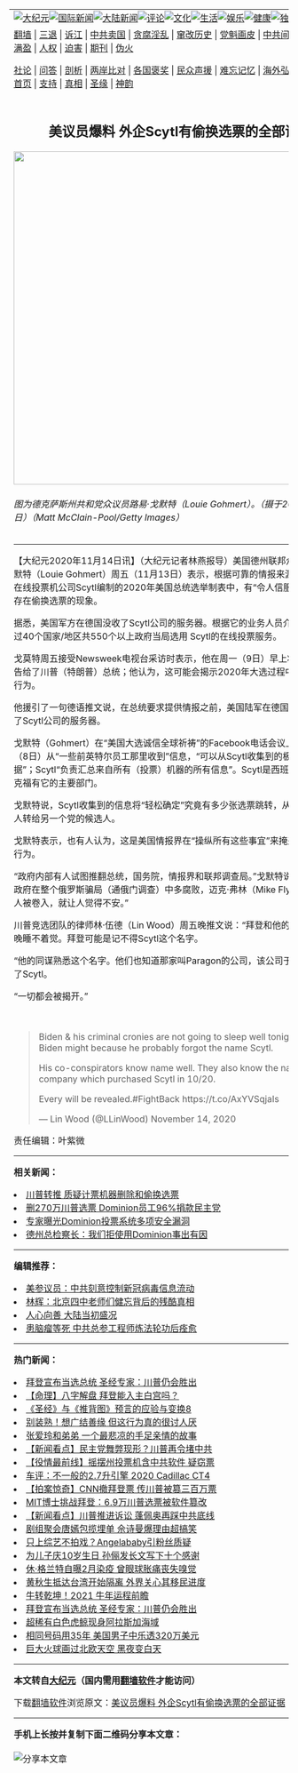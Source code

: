 <a name="1" id="1" target="_blank"></a><span id="1"></span>
<table align=center border="0"><tr><td colspan="2" VALIGN=TOP><a href="https://github.com/ekhhzq3678/djy/blob/master/gb/nsc413.md#1"><img src="https://raw.githubusercontent.com/ekhhzq3678/www/master/t/djy/1.jpg" title="大纪元"></a><a href="https://github.com/ekhhzq3678/djy/blob/master/gb/n24hr.md#1"><img src="https://raw.githubusercontent.com/ekhhzq3678/www/master/t/djy/3.jpg" title="国际新闻"></a><a href="https://github.com/ekhhzq3678/djy/blob/master/gb/nsc413.md#1"><img src="https://raw.githubusercontent.com/ekhhzq3678/www/master/t/djy/4.jpg" title="大陆新闻"></a><a href="https://github.com/ekhhzq3678/djy/blob/master/gb/news392.md#1"><img src="https://raw.githubusercontent.com/ekhhzq3678/www/master/t/djy/5.jpg" title="评论"></a><a href="https://github.com/ekhhzq3678/djy/blob/master/gb/news2007.md#1"><img src="https://raw.githubusercontent.com/ekhhzq3678/www/master/t/djy/6.jpg" title="文化"></a><a href="https://github.com/ekhhzq3678/djy/blob/master/gb/news2008.md#1"><img src="https://raw.githubusercontent.com/ekhhzq3678/www/master/t/djy/7.jpg" title="生活"></a><a href="https://github.com/ekhhzq3678/djy/blob/master/gb/ncyule.md#1"><img src="https://raw.githubusercontent.com/ekhhzq3678/www/master/t/djy/8.jpg" title="娱乐"></a><a href="https://github.com/ekhhzq3678/djy/blob/master/gb/nsc1002.md#1"><img src="https://raw.githubusercontent.com/ekhhzq3678/www/master/t/djy/9.jpg" title="健康"><a href="https://github.com/ekhhzq3678/djy/blob/master/gb/nf6092.md#1"><img src="https://raw.githubusercontent.com/ekhhzq3678/www/master/t/djy/10a.jpg" title="独家"></a><a href="https://github.com/ekhhzq3678/djy/blob/master/gb/nf4514.md#1"><img src="https://raw.githubusercontent.com/ekhhzq3678/www/master/t/djy/12a.jpg" title="头条"></a></td></tr>
<tr><td colspan="2" VALIGN=TOP><a target="_blank" href="https://github.com/ekhhzq3678/www/blob/master/README.md?zsrh#1">翻墙</a> | <a target="_blank" href="https://github.com/ekhhzq3678/djy/blob/master/gb/nf5657.md#1">三退</a> | <a target="_blank" href="https://github.com/ekhhzq3678/djy/blob/master/gb/nf6124.md#1">诉江</a> | <a target="_blank" href="https://github.com/ekhhzq3678/djy/blob/master/gb/nf1176117.md#1">中共卖国</a> | <a target="_blank" href="https://github.com/ekhhzq3678/djy/blob/master/gb/nf5773.md#1">贪腐淫乱</a> | <a target="_blank" href="https://github.com/ekhhzq3678/djy/blob/master/gb/nf1176115.md#1">窜改历史</a> | <a target="_blank" href="https://github.com/ekhhzq3678/djy/blob/master/gb/nf1176107.md#1">党魁画皮</a> | <a target="_blank" href="https://github.com/ekhhzq3678/djy/blob/master/gb/nf1320400.md#1">中共间谍</a> | <a target="_blank" href="https://github.com/ekhhzq3678/djy/blob/master/gb/nf1176114.md#1">破坏传统</a> | <a target="_blank" href="https://github.com/ekhhzq3678/ntdtv/blob/master/gb/prog447_1.md#1">恶贯满盈</a> | <a target="_blank" href="https://github.com/ekhhzq3678/djy/blob/master/gb/ncid278.md#1">人权</a> | <a target="_blank" href="https://github.com/ekhhzq3678/djy/blob/master/gb/nf1176111.md#1">迫害</a> | <a target="_blank" href="https://gitlab.com/szzdlab/mh-qikan/blob/master/README.md#1">期刊</a> | <a target="_blank" href="https://github.com/ekhhzq3678/djy/blob/master/gb/nf5562.md#1">伪火</a></p><p><a target="_blank" href="https://github.com/ekhhzq3678/djy/blob/master/gb/9p.md#1">社论</a> | <a target="_blank" href="https://github.com/ekhhzq3678/djy/blob/master/gb/nf4378.md#1">问答</a> | <a target="_blank" href="https://github.com/ekhhzq3678/djy/blob/master/gb/nf5792.md#1">剖析</a> | <a target="_blank" href="https://github.com/ekhhzq3678/djy/blob/master/gb/nf5735.md#1">两岸比对</a> | <a target="_blank" href="https://github.com/ekhhzq3678/djy/blob/master/gb/nf6119.md#1">各国褒奖</a> | <a target="_blank" href="https://github.com/ekhhzq3678/djy/blob/master/gb/nf6120.md#1">民众声援</a> | <a target="_blank" href="https://github.com/ekhhzq3678/djy/blob/master/gb/nf1188594.md#1">难忘记忆</a> | <a target="_blank" href="https://github.com/ekhhzq3678/djy/blob/master/gb/nf3180.md#1">海外弘传</a> | <a target="_blank" href="https://github.com/ekhhzq3678/djy/blob/master/gb/nf5410.md#1">万人上访</a> | <a target="_blank" href="https://github.com/ekhhzq3678/www/blob/master/README.md?zsrh#1">平台首页</a> | <a target="_blank" href="https://github.com/ekhhzq3678/djy/blob/master/gb/nf4386.md#1">支持</a> | <a target="_blank" href="https://github.com/ekhhzq3678/djy/blob/master/gb/nf4389.md#1">真相</a> | <a target="_blank" href="https://github.com/ekhhzq3678/djy/blob/master/gb/nf5790.md#1">圣缘</a> | <a target="_blank" href="https://github.com/ekhhzq3678/djy/blob/master/gb/nf4786.md#1">神韵</a></td></tr>
<tr><td VALIGN=TOP width="626"><h2 align=center>美议员爆料 外企Scytl有偷换选票的全部证据</h2>
<img width="600" src="https://i.epochtimes.com/assets/uploads/2020/07/GettyImages-1227815366-600x400.jpg" />
<h6>图为德克萨斯州共和党众议员路易·戈默特（Louie Gohmert）。（摄于2020年7月28日）（Matt McClain-Pool/Getty Images）
</h6>
<hr>
	<p>【大纪元2020年11月14日讯】（大纪元记者林燕报导）美国德州联邦众议员路易·戈默特（Louie Gohmert）周五（11月13日）表示，根据可靠的情报来源，在西班牙在线投票机公司Scytl编制的2020年美国总统选举制表中，有“令人信服的证据”证明存在<ahref="https://github.com/ekhhzq3678/djy/blob/master/gb/tag/%E5%81%B7%E6%8D%A2%E9%80%89%E7%A5%A8.md#1">偷换选票</a>的现象。</p>
<p>据悉，美国军方在德国没收了Scytl公司的服务器。根据它的业务人员介绍，目前有超过40个国家/地区共550个以上政府当局选用 Scytl的在线投票服务。</p>
<p>戈莫特周五接受Newsweek电视台采访时表示，他在周一（9日）早上将这一信息报告给了川普（特朗普）总统；他认为，这可能会揭示2020年大选过程中存在的欺诈行为。</p>
<p>他援引了一句德语推文说，在总统要求提供情报之前，美国陆军在德国法兰克福没收了Scytl公司的服务器。</p>
<p>戈默特（Gohmert）在“<ahref="https://github.com/ekhhzq3678/djy/blob/master/gb/tag/%E7%BE%8E%E5%9B%BD%E5%A4%A7%E9%80%89.md#1">美国大选</a>诚信全球祈祷”的Facebook电话会议上说，他周日（8日）从“一些前英特尔员工那里收到”信息，“可以从Scytl收集到的极具说服力的证据”；Scytl“负责汇总来自所有（投票）机器的所有信息”。Scytl是西班牙公司，法兰克福有它的主要部门。</p>
<p>戈默特说，Scytl收集到的信息将“轻松确定”究竟有多少张选票跳转，从一个党的候选人转给另一个党的候选人。</p>
<p>戈默特表示，也有人认为，这是美国情报界在“操纵所有这些事宜”来掩盖他们自己的行为。</p>
<p>“政府内部有人试图推翻总统，国务院，情报界和联邦调查局。”戈默特说。“仅考虑到政府在整个俄罗斯骗局（通俄门调查）中多腐败，迈克·弗林（Mike Flynn）及其他多人被卷入，就让人觉得不安。”</p>
<p>川普竞选团队的律师林·伍德（Lin Wood）周五晚推文说：“拜登和他的犯罪亲戚们今晚睡不着觉。拜登可能是记不得Scytl这个名字。</p>
<p>“他的同谋熟悉这个名字。他们也知道那家叫Paragon的公司，该公司于10月20收购了Scytl。</p>
<p>“一切都会被揭开。”</p>
</p>
<p>&nbsp;</p>
<blockquote class="twitter-tweet">
<p dir="ltr" lang="en">Biden &amp; his criminal cronies are not going to sleep well tonight. Well, Biden might because he probably forgot the name Scytl.</p>
<p>His co-conspirators know name well. They also know the name Paragon, company which purchased Scytl in 10/20.</p>
<p>Every will be revealed.<ahref="https://twitter.com/hashtag/FightBack?src=hash&amp;ref_src=twsrc%5Etfw">#FightBack</a> <ahref="https://t.co/AxYVSqjaIs">https://t.co/AxYVSqjaIs</a></p>
<p>— Lin Wood (@LLinWood) <ahref="https://twitter.com/LLinWood/status/1327425499472293888?ref_src=twsrc%5Etfw">November 14, 2020</a></p></blockquote>
<p><a async src="https://platform.twitter.com/widgets.js" charset="utf-8"></a>
<p>责任编辑：叶紫微</p>
	
<hr>


<strong>相关新闻：</strong>
<li><a href="https://github.com/ekhhzq3678/djy/blob/master/gb/20/11/12/n12545032.md#1">川普转推 质疑计票机器删除和偷换选票</a></li>
<li><a href="https://github.com/ekhhzq3678/djy/blob/master/gb/20/11/13/n12546098.md#1">删270万川普选票 Dominion员工96%捐款民主党</a></li>
<li><a href="https://github.com/ekhhzq3678/djy/blob/master/gb/20/11/13/n12546576.md#1">专家曝光Dominion投票系统多项安全漏洞</a></li>
<li><a href="https://github.com/ekhhzq3678/djy/blob/master/gb/20/11/13/n12547271.md#1">德州总检察长：我们拒使用Dominion事出有因</a></li>
<hr>


<strong>编辑推荐：</strong>
<li><a href="https://github.com/onzhi266/djy/blob/master/gb/20/2/22/n11887949.md#1">美参议员：中共刻意控制新冠病毒信息流动</a></li>
<li><a href="https://github.com/tsiac2612/djy/blob/master/gb/18/2/9/n10131106.md#1" target="_blank">林辉：北京四中老师们健忘背后的残酷真相</a></li><li><a href="https://github.com/ekhhzq3678/djy/blob/master/gb/15/7/17/n4482910.md?dfh#1" target="_blank">人心向善 大陆当初盛况</a></li><li><a href="https://github.com/tsiac2612/djy/blob/master/gb/19/8/20/n11466682.md#1" target="_blank">患脑瘤等死 中共总参工程师炼法轮功后痊愈</a></li>
<hr>

<strong>热门新闻：</strong>
<li><a href="https://github.com/ekhhzq3678/djy/blob/master/gb/20/11/11/n12540543.md#1">拜登宣布当选总统 圣经专家：川普仍会胜出</a></li>
<li><a href="https://github.com/ekhhzq3678/djy/blob/master/gb/20/11/9/n12535003.md#1">【命理】八字解盘 拜登能入主白宫吗？</a></li>
<li><a href="https://github.com/ekhhzq3678/djy/blob/master/gb/20/9/30/n12442899.md#1">《圣经》与《推背图》预言的应验与变换8</a></li>
<li><a href="https://github.com/ekhhzq3678/djy/blob/master/gb/20/10/31/n12514973.md#1">别装熟！想广结善缘 但这行为真的很讨人厌</a></li>
<li><a href="https://github.com/ekhhzq3678/djy/blob/master/gb/20/11/10/n12537654.md#1">张爱玲和弟弟 一个最悲凉的手足亲情的故事</a></li>
<li><a href="https://github.com/ekhhzq3678/djy/blob/master/gb/20/11/13/n12548068.md#1">【新闻看点】民主党舞弊现形？川普再令堵中共</a></li>
<li><a href="https://github.com/ekhhzq3678/djy/blob/master/gb/20/11/13/n12547731.md#1">【役情最前线】摇摆州投票机含中共软件 疑窃票</a></li>
<li><a href="https://github.com/ekhhzq3678/djy/blob/master/gb/20/11/14/n12548567.md#1">车评：不一般的2.7升引擎 2020 Cadillac CT4</a></li>
<li><a href="https://github.com/ekhhzq3678/djy/blob/master/gb/20/11/12/n12542919.md#1">【拍案惊奇】CNN撤拜登票 传川普被篡三百万票</a></li>
<li><a href="https://github.com/ekhhzq3678/djy/blob/master/gb/20/11/11/n12542753.md#1">MIT博士挑战拜登：6.9万川普选票被软件篡改</a></li>
<li><a href="https://github.com/ekhhzq3678/djy/blob/master/gb/20/11/11/n12542672.md#1">【新闻看点】川普推进诉讼 蓬佩奥再踩中共底线</a></li>
<li><a href="https://github.com/ekhhzq3678/djy/blob/master/gb/20/11/11/n12540193.md#1">剧组聚会唐嫣包揽埋单 佘诗曼爆理由超搞笑</a></li>
<li><a href="https://github.com/ekhhzq3678/djy/blob/master/gb/20/11/11/n12542395.md#1">只上综艺不拍戏？Angelababy引粉丝质疑</a></li>
<li><a href="https://github.com/ekhhzq3678/djy/blob/master/gb/20/11/13/n12545659.md#1">为儿子庆10岁生日 孙俪发长文写下十个感谢</a></li>
<li><a href="https://github.com/ekhhzq3678/djy/blob/master/gb/20/11/12/n12545036.md#1">休·格兰特自曝2月染疫 曾眼球胀痛丧失嗅觉</a></li>
<li><a href="https://github.com/ekhhzq3678/djy/blob/master/gb/20/11/11/n12542174.md#1">黄秋生抵达台湾开始隔离 外界关心其移民进度</a></li>
<li><a href="https://github.com/ekhhzq3678/djy/blob/master/gb/20/11/3/n12521804.md#1">牛转乾坤！2021 牛年运程前瞻</a></li>
<li><a href="https://github.com/ekhhzq3678/djy/blob/master/gb/20/11/11/n12540543.md#1">拜登宣布当选总统 圣经专家：川普仍会胜出</a></li>
<li><a href="https://github.com/ekhhzq3678/djy/blob/master/gb/20/11/12/n12544525.md#1">超稀有白色虎鲸现身阿拉斯加海域</a></li>
<li><a href="https://github.com/ekhhzq3678/djy/blob/master/gb/20/11/12/n12543914.md#1">相同号码用35年 美国男子中乐透320万美元</a></li>
<li><a href="https://github.com/ekhhzq3678/djy/blob/master/gb/20/11/11/n12541037.md#1">巨大火球画过北欧天空 黑夜变白天</a></li>
<hr>

<strong>本文转自<a href="https://www.epochtimes.com">大纪元</a>（国内需用<a href="https://github.com/ekhhzq3678/www/blob/master/README.md#8">翻墙软件</a>才能访问）</strong><p>下载<a href="https://github.com/ekhhzq3678/www/blob/master/README.md#8">翻墙软件</a>浏览原文：<a href="https://www.epochtimes.com/gb/20/11/14/n12548711.htm">美议员爆料 外企Scytl有偷换选票的全部证据</a></p><hr>

<strong>手机上长按并复制下面二维码分享本文章：</strong><br><br><img src="https://chart.apis.google.com/chart?cht=qr&chs=240x240&choe=UTF-8&chld=M|2&chl=https://github.com/ekhhzq3678/djy/blob/master/gb/20/11/14/n12548711.md%231" title="分享本文章"></td><td VALIGN=TOP><a href="https://github.com/ekhhzq3678/djy/blob/master/gb/16/1/21/n4622075.md?dfh#1" target="_blank"><img src="https://raw.githubusercontent.com/ekhhzq3678/djy/master/gb/300/wei-f1.jpg" title="中共的伪火骗局"  alt="中共的伪火骗局"></a><br><a href="https://github.com/ekhhzq3678/www/blob/master/README.md?dfh#9" target="_blank"><img src="https://raw.githubusercontent.com/ekhhzq3678/djy/master/gb/300/yong-h.jpg" title="永恒的见证"  alt="永恒的见证"></a><br><a href="https://github.com/ekhhzq3678/djy/blob/master/gb/13/9/29/n3974789.md?dfh#1" target="_blank"><img src="https://raw.githubusercontent.com/ekhhzq3678/djy/master/gb/300/shang-lnz.jpg" title="善良女子被中共投男牢"  alt="善良女子被中共投男牢"></a><br><a href="https://github.com/ekhhzq3678/djy/blob/master/gb/16/3/16/n4663449.md?dfh#1" target="_blank"><img src="https://raw.githubusercontent.com/ekhhzq3678/djy/master/gb/300/huo-z3.jpg" title="警卫目击活摘器官"  alt="警卫目击活摘器官"></a><br><a href="https://github.com/ekhhzq3678/djy/blob/master/gb/16/8/7/n8177641.md?dfh#1" target="_blank"><img src="https://raw.githubusercontent.com/ekhhzq3678/djy/master/gb/300/huo-z4.jpg" title="证人描述活摘恐怖"  alt="证人描述活摘恐怖"></a><br><a href="https://github.com/ekhhzq3678/djy/blob/master/gb/10/4/19/n2881569.md?dfh#1" target="_blank"><img src="https://raw.githubusercontent.com/ekhhzq3678/djy/master/gb/300/huo-z1.jpg" title="揭开活摘器官黑幕"  alt="揭开活摘器官黑幕"></a><br><a href="https://github.com/ekhhzq3678/djy/blob/master/gb/10/11/7/n3077476.md?dfh#1" target="_blank"><img src="https://raw.githubusercontent.com/ekhhzq3678/djy/master/gb/300/ma-ks.jpg" title="马克思的成魔之路"  alt="马克思的成魔之路"></a><br><a href="https://github.com/ekhhzq3678/djy/blob/master/gb/14/6/9/n4173977.md?dfh#1" target="_blank"><img src="https://raw.githubusercontent.com/ekhhzq3678/djy/master/gb/300/chang-zs.jpg" title="藏字石 蕴天机"  alt="藏字石 蕴天机"></a><br><a href="https://github.com/ekhhzq3678/djy/blob/master/gb/18/5/10/n10381511.md?dfh#1" target="_blank"><img src="https://raw.githubusercontent.com/ekhhzq3678/djy/master/gb/300/st1.jpg" title="关注3亿人三退"  alt="关注3亿人三退"></a><br><a href="https://github.com/ekhhzq3678/djy/blob/master/gb/18/3/21/n10237682.md?dfh#1" target="_blank"><img src="https://raw.githubusercontent.com/ekhhzq3678/djy/master/gb/300/jie-t.jpg" title="解体中共复兴中华"  alt="解体中共复兴中华"></a><br><a href="https://github.com/ekhhzq3678/djy/blob/master/gb/9/2/9/n2422991.md?dfh#1" target="_blank"><img src="https://raw.githubusercontent.com/ekhhzq3678/djy/master/gb/300/gao-zs.jpg" title="中共迫害良心律师"  alt="中共迫害良心律师"></a><br><a href="https://github.com/ekhhzq3678/djy/blob/master/gb/18/12/9/n10900044.md?dfh#1" target="_blank"><img src="https://raw.githubusercontent.com/ekhhzq3678/djy/master/gb/300/sj1.jpg" title="303万人举报江泽民"  alt="303万人举报江泽民"></a><br><a href="https://github.com/ekhhzq3678/djy/blob/master/gb/18/8/28/n10672014.md?dfh#1" target="_blank"><img src="https://raw.githubusercontent.com/ekhhzq3678/djy/master/gb/300/sj2.jpg" title="这些官员为何起诉江泽民"  alt="这些官员为何起诉江泽民"></a><br><a href="https://github.com/ekhhzq3678/djy/blob/master/gb/8/12/18/n2367165.md?dfh#1" target="_blank"><img src="https://raw.githubusercontent.com/ekhhzq3678/djy/master/gb/300/liangan.jpg" title="海峡两岸的强烈对比"  alt="海峡两岸的强烈对比"></a><br><a href="https://github.com/ekhhzq3678/djy/blob/master/gb/15/12/10/n4593139.md?dfh#1" target="_blank"><img src="https://raw.githubusercontent.com/ekhhzq3678/djy/master/gb/300/jia-ndzl.jpg" title="加拿大总理的贺信"  alt="加拿大总理的贺信"></a><br><a href="https://github.com/ekhhzq3678/djy/blob/master/gb/11/6/17/n3289382.md?dfh#1" target="_blank"><img src="https://raw.githubusercontent.com/ekhhzq3678/djy/master/gb/300/xiao-wd.jpg" title="探寻真相兼听则明"  alt="探寻真相兼听则明"></a><br><a href="https://github.com/ekhhzq3678/djy/blob/master/gb/18/10/27/n10812623.md?dfh#1" target="_blank"><img src="https://raw.githubusercontent.com/ekhhzq3678/djy/master/gb/300/yindu.jpg" title="印度媒体报道东方"  alt="印度媒体报道东方"></a><br><a href="https://github.com/ekhhzq3678/djy/blob/master/gb/18/6/9/n10469652.md?dfh#1" target="_blank"><img src="https://raw.githubusercontent.com/ekhhzq3678/djy/master/gb/300/xie-j.jpg" title="不一样的海外校园"  alt="不一样的海外校园"></a><br><a href="https://github.com/ekhhzq3678/djy/blob/master/gb/7/4/5/n1669415.md?dfh#1" target="_blank"><img src="https://raw.githubusercontent.com/ekhhzq3678/djy/master/gb/300/li-up.jpg" title="从大师到徒弟的传奇"  alt="从大师到徒弟的传奇"></a><br><a href="https://github.com/ekhhzq3678/djy/blob/master/gb/17/5/26/n9191512.md?dfh#1" target="_blank"><img src="https://raw.githubusercontent.com/ekhhzq3678/djy/master/gb/300/zfl2.jpg" title="亿万人与东方一本奇书"  alt="亿万人与东方一本奇书"></a><br><a href="https://github.com/ekhhzq3678/djy/blob/master/gb/13/11/27/n4020290.md?dfh#1" target="_blank"><img src="https://raw.githubusercontent.com/ekhhzq3678/djy/master/gb/300/zhen-h.jpg" title="大陆见不到的震撼场面"  alt="大陆见不到的震撼场面"></a><br><a href="https://github.com/ekhhzq3678/djy/blob/master/gb/15/7/17/n4482910.md?dfh#1" target="_blank"><img src="https://raw.githubusercontent.com/ekhhzq3678/djy/master/gb/300/dalu-sk.jpg" title="人心向善 大陆当初盛况"  alt="人心向善 大陆当初盛况"></a><br><a href="https://github.com/ekhhzq3678/djy/blob/master/gb/19/1/5/n10955468.md?dfh#1" target="_blank"><img src="https://raw.githubusercontent.com/ekhhzq3678/djy/master/gb/300/zfl1.jpg" title="追寻真理 这书讲什么"  alt="追寻真理 这书讲什么"></a><br><a href="https://github.com/ekhhzq3678/www/blob/master/README.md?dfh#1" target="_blank"><img src="https://raw.githubusercontent.com/ekhhzq3678/djy/master/gb/300/fq1.jpg" title="下载免费翻墙软件"  alt="下载免费翻墙软件"></a><br></td></tr></table>

